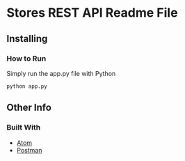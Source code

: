 # Stores REST API Readme File

## Installing

### How to Run

Simply run the app.py file with Python

`python app.py`

## Other Info

### Built With

* [Atom](https://atom.io/)
* [Postman](https://www.getpostman.com/)
